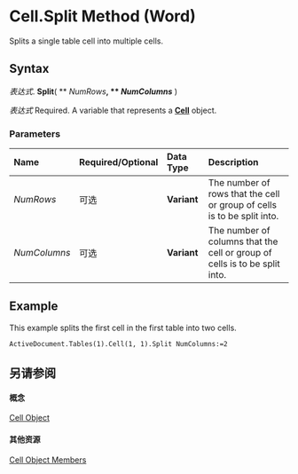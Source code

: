 
# Cell.Split Method (Word)

Splits a single table cell into multiple cells.


## Syntax

 _表达式_. **Split**( ** _NumRows_**, ** _NumColumns_** )

 _表达式_ Required. A variable that represents a **[Cell](cbe6ae71-b2da-63a9-1446-0a2f81ab8b14.md)** object.


### Parameters



|**Name**|**Required/Optional**|**Data Type**|**Description**|
|:-----|:-----|:-----|:-----|
| _NumRows_|可选|**Variant**|The number of rows that the cell or group of cells is to be split into.|
| _NumColumns_|可选|**Variant**|The number of columns that the cell or group of cells is to be split into.|

## Example

This example splits the first cell in the first table into two cells.


```
ActiveDocument.Tables(1).Cell(1, 1).Split NumColumns:=2
```


## 另请参阅


#### 概念


[Cell Object](cbe6ae71-b2da-63a9-1446-0a2f81ab8b14.md)
#### 其他资源


[Cell Object Members](http://msdn.microsoft.com/library/f718bcaa-af8a-682b-f403-6db1aeb9bb73%28Office.15%29.aspx)